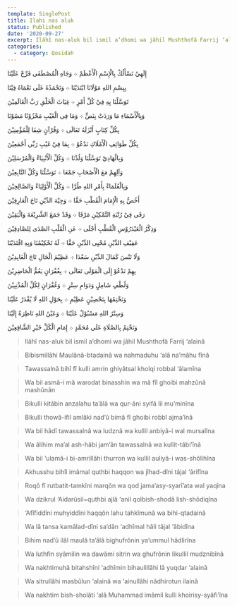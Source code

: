 ```yaml
---
template: SinglePost
title: Ilahi nas aluk
status: Published
date: '2020-09-27'
excerpt: Ilâhî nas-aluk bil ismil a’dhomi wa jâhil Mushthofâ Farrij ‘alainâ
categories:
  - category: Qosidah
---
```


إِلَهِيْ نَسْأَلُكْ بِالْإِسْمِ الْأَعْظَمْ ܀ وَجَاهِ الْمُصْطَفَى فَرِّجْ عَلَيْنَا  


بِبِسْمِ اللهِ مَوْلَانَا ابْتَدَيْنَا ܀ وَنَحْمَدُهُ عَلَى نَعْمَاهُ فِيْنَا  
 

تَوَسَّلْنَا بِهِ فِيْ كُلِّ أَمْرٍ ܀ غِيَاثَ الْخَلْقِ رَبَّ الْعَالَمِيْنَ  


وَبِالْأَسْمَاءِ مَا وَرَدَتْ بِنَصٍّ ܀ وَمَا فِي الْغَيْبِ مَحْزُوْنًا مَصُوْنَا  


بِكُلِّ كِتَابٍ أَنْزَلَهُ تَعَالَى ܀ وَقُرْآنٍ شِفَا لِلْمُؤْمِنِيْنَ  


بِكُلِّ طَوَائِفِ الْأَمْلَاكِ نَدْعُوْ ܀ بِمَا فِيْ غَيْبِ رَبِّي أَجْمَعِيْنَ  
  

وَبِالْهَادِيْ تَوَسَّلْنَا وَلُذْنَا ܀ وَكُلِّ الْأَنْبِيَاءْ وَالْمُرْسَلِيْنَ  


وَآلِهِمْ مَعَ الْأَصْحَابِ جَمْعَا ܀ تَوَسَّلْنَا وَكُلِّ التَّابِعِيْنَ  


وَبِالْعُلَمَاءْ بِأَمْرِ اللهِ طُرَّا ܀ وَكُلِّ الْأَوْلِيَاءْ وَالصَّالِحِيْنَ  
 

أَخُصُّ بِهِ الْإِمَامَ الْقُطْبِ حَقَّا ܀ وَجِيْهَ الدِّيْنِ تَاجَ الْعَارِفِيْنَ  


رَقَى فِيْ رُتْبَةِ التَّمْكِيْنِ مَرْقَا ܀ وَقَدْ جَمَعَ الشَّرِيْعَةَ وَالْيَقِيْنَ  


وَذِكْرُ الْعَيْدَرُوْسِ الْقُطْبِ أَجْلَى ܀ عَنِ الْقَلْبِ الصَّدَى لِلصَّادِقِيْنَ  
 

عَفِيْفِ الدِّيْنِ مُحْيِي الدِّيْنِ حَقَّا ܀ لَهُ تَحْكِيْمُنَا وَبِهِ اقْتَدَيْنَا  


وَلَا تَنْسَ كَمَالَ الدِّيْنِ سَعْدَا ܀ عَظِيْمَ الْحَالِ تَاجَ الْعَابِدِيْنَ


بِهِمْ نَدْعُوْ إِلَى الْمَوْلَى تَعَالَى ܀ بِغُفْرَانٍ يَعُمُّ الْحَاضِرِيْنَ  


وَلُطْفٍ شَامِلٍ وَدَوَامِ سِتْرٍ ܀ وَغُفْرَانٍ لِكُلِّ الْمُذْنِبِيْنَ  


وَنَخْتِمُهَا بِتَحْصِيْنٍ عَظِيْمِ ܀ بِحَوْلِ اللهِ لَا يُقْدَرْ عَلَيْنَا  
 

وَسِتْرُ اللهِ مَسْبُوْلٌ عَلَيْنَا ܀ وَعَيْنُ اللهِ نَاظِرَةٌ إِلَيْنَا


وَنَخْتِمُ بِالصَّلَاةِ عَلَى مُحَمَّدٍ ܀ إِمَامِ الْكُلِّ خَيْرِ الشَّافِعِيْنَ  



> Ilâhî nas-aluk bil ismil a’dhomi wa jâhil Mushthofâ Farrij ‘alainâ

> Bibismillâhi Maulânâ-btadainâ wa nahmaduhu ‘alâ na’mâhu fînâ 

> Tawassalnâ bihî fî kulli amrin ghiyâtsal kholqi robbal ‘âlamîna

> Wa bil asmâ-i mâ warodat binasshin wa mâ fîl ghoibi mahzûnâ mashûnân 

> Bikulli kitâbin anzalahu ta’âlâ wa qur-âni syifâ lil mu’minîna  

> Bikulli thowâ-ifil amlâki nad’û bimâ fî ghoibi robbî ajma’înâ

> Wa bil hâdî tawassalnâ wa ludznâ wa kullil anbiyâ-i wal mursalîna

> Wa âlihim ma’al ash-hâbi jam’ân tawassalnâ wa kullit-tâbi’înâ  

> Wa bil ‘ulamâ-i bi-amrillâhi thurron wa kullil auliyâ-i was-shôlihîna 

> Akhusshu bihîl imâmal quthbi haqqon wa jîhad-dîni tâjal ‘ârifîna

> Roqô fî rutbatit-tamkîni marqôn wa qod jama’asy-syarî’ata wal yaqîna

> Wa dzikrul ‘Aidarûsil~quthbi ajlâ ‘anil qolbish-shodâ lish-shôdiqîna 

> ‘Afîfiddîni muhyiddîni haqqôn lahu tahkîmunâ wa bihi-qtadainâ  

> Wa lâ tansa kamâlad-dîni sa’dân ‘adhîmal hâli tâjal ‘âbidîna

> Bihim nad’û ilâl maulâ ta’âlâ bighufrônin ya’ummul hâdlirîna

> Wa luthfin syâmilin wa dawâmi sitrin wa ghufrônin likullil mudznibînâ

> Wa nakhtimuhâ bitahshîni ‘adhîmin bihaulillâhi lâ yuqdar ‘alainâ 

> Wa sitrullâhi masbûlun ‘alainâ wa ‘ainullâhi nâdhirotun ilainâ  

> Wa nakhtim bish-sholâti ‘alâ Muhammad imâmil kulli khoirisy-syâfi’îna

